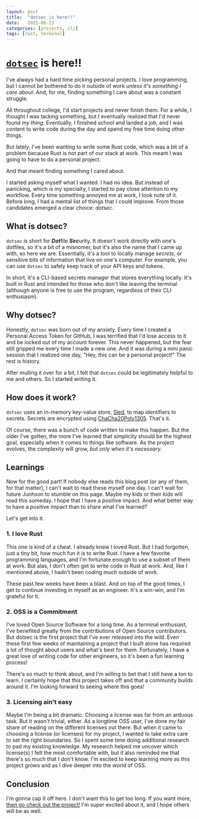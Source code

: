 ```yaml
---
layout: post
title:  "dotsec is here!!"
date:   2025-06-23
categories: [projects, cli]
tags: [rust, terminal]
---
```


# [`dotsec`](https://github.com/junhsonjb/dotsec) is here!!

I've always had a hard time picking personal projects. I love programming, but I cannot be bothered to do it outside of work *unless it's something I care about*. And, for me, finding something I care about was a constant struggle.

All throughout college, I'd start projects and never finish them. For a while, I thought I was lacking something, but I eventually realized that I'd never found *my thing*. Eventually, I finished school and landed a job, and I was content to write code during the day and spend my free time doing other things.

But lately, I've been wanting to write some Rust code, which was a bit of a problem because Rust is not part of our stack at work. This meant I was going to have to do a personal project.

And that meant finding something I cared about.

I started asking myself what I wanted. I had no idea. But instead of panicking, which is my specialty, I started to pay close attention to my workflow. Every time something annoyed me at work, I took note of it. Before long, I had a mental list of things that I could improve. From those candidates emerged a clear choice: _dotsec_.

## What is dotsec?

`dotsec` is short for ***Dot***file ***Sec***urity. It doesn't work directly with one's dotfiles, so it's a bit of a misnomer, but it's also the name that I came up with, so here we are. Essentially, it's a tool to locally manage *secrets*, or sensitive bits of information that live on one's computer. For example, you can use `dotsec` to safely keep track of your API keys and tokens.

In short, it's a CLI-based secrets manager that stores everything locally. It's built in Rust and intended for those who don't like leaving the terminal (although anyone is free to use the program, regardless of their CLI enthusiasm).

## Why dotsec?

Honestly, `dotsec` was born out of my anxiety. Every time I created a Personal Access Token for GitHub, I was terrified that I'd lose access to it and be locked out of my account forever. This never happened, but the fear still gripped me every time I made a new one. And it was during a mini panic session that I realized one day, "Hey, this can be a personal project!" The rest is history.

After mulling it over for a bit, I felt that `dotsec` could be legitimately helpful to me and others. So I started writing it. 

## How does it work?

`dotsec` uses an in-memory key-value store, [Sled](https://github.com/spacejam/sled), to map identifiers to secrets. Secrets are encrypted using [ChaCha20Poly1305](https://en.wikipedia.org/wiki/ChaCha20-Poly1305). That's it. 

Of course, there was a bunch of code written to make this happen. But the older I've gotten, the more I've learned that simplicity should be the highest goal, especially when it comes to things like software. As the project evolves, the complexity will grow, _but only when it's necessary_.

## Learnings

Now for the good part! If nobody else reads this blog post (or any of them, for that matter), I can't wait to read these myself one day. I can't wait for future Junhson to stumble on this page. Maybe my kids or their kids will read this someday. I hope that I have a positive impact. And what better way to have a positive impact than to share what I've learned?

Let's get into it.

### 1. I love Rust

This one is kind of a cheat. I already knew I loved Rust. But I had forgotten, just a tiny bit, how much fun it is to write Rust. I have a few favorite programming languages, and I'm fortunate enough to use a subset of them at work. But alas, I don't often get to write code in Rust at work. And, like I mentioned above, I hadn't been coding much outside of work.

These past few weeks have been a blast. And on top of the good times, I get to continue investing in myself as an engineer. It's a win-win, and I'm grateful for it.

### 2. OSS is a Commitment

I've loved Open Source Software for a long time. As a terminal enthusiast, I've benefited greatly from the contributions of Open Source contributors. But dotsec is the first project that I've ever released into the wild. Even these first few weeks of maintaining a project that I built alone has required a lot of thought about users and what's best for them. Fortunately, I have a great love of writing code for other engineers, so it's been a fun learning process!

There's so much to think about, and I'm willing to bet that I still have a ton to learn. I certainly hope that this project takes off and that a community builds around it. I'm looking forward to seeing where this goes!

### 3. Licensing ain't easy

Maybe I'm being a bit dramatic. Choosing a license was far from an arduous task. But it wasn't trivial, either. As a longtime OSS user, I've done my fair share of reading on the different licenses out there. But when it came to choosing a license (or licenses) for my project, I wanted to take extra care to set the right boundaries. So I spent some time doing additional research to pad my existing knowledge. My research helped me uncover which license(s) I felt the most comfortable with, but it also reminded me that there's so much that I don't know. I'm excited to keep learning more as this project grows and as I dive deeper into the world of OSS.

## Conclusion

I'm gonna cap it off here. I don't want this to get too long. If you want more, [then go check out the project!](https://github.com/junhsonjb/dotsec) I'm super excited about it, and I hope others will be as well.
